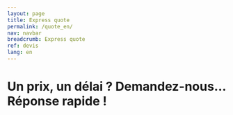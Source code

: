 ```yaml
---
layout: page
title: Express quote
permalink: /quote_en/
nav: navbar
breadcrumb: Express quote
ref: devis
lang: en
---
```


# Un prix, un délai ? Demandez-nous... Réponse rapide !
